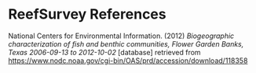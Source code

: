 # ReefSurvey References

National Centers for Environmental Information. (2012) *Biogeographic characterization of fish and benthic communities, Flower Garden Banks, Texas 2006-09-13 to 2012-10-02* [database] retrieved from https://www.nodc.noaa.gov/cgi-bin/OAS/prd/accession/download/118358